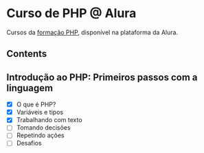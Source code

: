 # Curso de PHP @ Alura

Cursos da [formação PHP](https://cursos.alura.com.br/formacao-desenvolvedor-php), disponível na plataforma da Alura.

## Contents

## Introdução ao PHP: Primeiros passos com a linguagem
- [X] O que é PHP?
- [X] Variáveis e tipos
- [X] Trabalhando com texto
- [ ] Tomando decisões
- [ ] Repetindo ações
- [ ] Desafios
